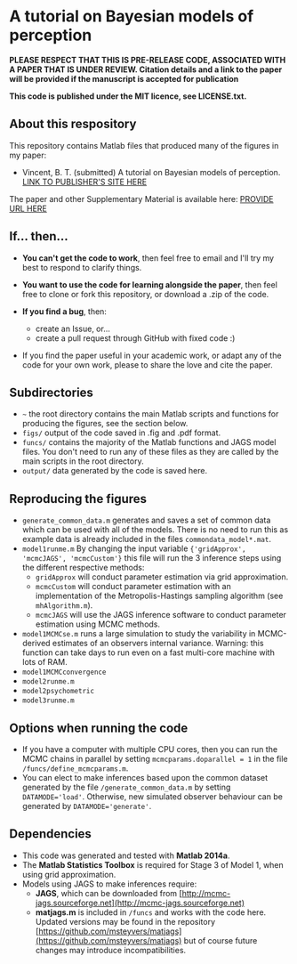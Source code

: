 # A tutorial on Bayesian models of perception

**PLEASE RESPECT THAT THIS IS PRE-RELEASE CODE, ASSOCIATED WITH A PAPER THAT IS UNDER REVIEW. Citation details and a link to the paper will be provided if the manuscript is accepted for publication**

**This code is published under the MIT licence, see LICENSE.txt.**

## About this respository
This repository contains Matlab files that produced many of the figures in my paper:

- Vincent, B. T. (submitted) A tutorial on Bayesian models of perception. [LINK TO PUBLISHER'S SITE HERE]()

The paper and other Supplementary Material is available here: [PROVIDE URL HERE]()

## If... then...
* **You can't get the code to work**, then feel free to email and I'll try my best to respond to clarify things. 

* **You want to use the code for learning alongside the paper**, then feel free to clone or fork this repository, or download a .zip of the code.

* **If you find a bug**, then:
	* create an Issue, or...
	* create a pull request through GitHub with fixed code :)

* If you find the paper useful in your academic work, or adapt any of the code for your own work, please to share the love and cite the paper.

## Subdirectories

* `~` the root directory contains the main Matlab scripts and functions for producing the figures, see the section below.
* `figs/` output of the code saved in .fig and .pdf format.
* `funcs/` contains the majority of the Matlab functions and JAGS model files. You don't need to run any of these files as they are called by the main scripts in the root directory.
* `output/` data generated by the code is saved here.

## Reproducing the figures

* `generate_common_data.m` generates and saves a set of common data which can be used with all of the models. There is no need to run this as example data is already included in the files `commondata_model*.mat`.
* `model1runme.m` By changing the input variable `{'gridApprox', 'mcmcJAGS', 'mcmcCustom'}` this file will run the 3 inference steps using the different respective methods:
	*  `gridApprox` will conduct parameter estimation via grid approximation.
	*  `mcmcCustom` will conduct parameter estimation with an implementation of the Metropolis-Hastings sampling algorithm (see `mhAlgorithm.m`).
	*  `mcmcJAGS` will use the JAGS inference software to conduct parameter estimation using MCMC methods.
* `model1MCMCse.m` runs a large simulation to study the variability in MCMC-derived estimates of an observers internal variance. Warning: this function can take days to run even on a fast multi-core machine with lots of RAM.
* `model1MCMCconvergence`
* `model2runme.m`
* `model2psychometric`
* `model3runme.m` 


## Options when running the code
* If you have a computer with multiple CPU cores, then you can run the MCMC chains in parallel by setting `mcmcparams.doparallel = 1` in the file `/funcs/define_mcmcparams.m`. 
* You can elect to make inferences based upon the common dataset generated by the file `/generate_common_data.m` by setting `DATAMODE='load'`. Otherwise, new simulated observer behaviour can be generated by `DATAMODE='generate'`.

## Dependencies
* This code was generated and tested with **Matlab 2014a**.
* The **Matlab Statistics Toolbox** is required for Stage 3 of Model 1, when using grid approximation.
* Models using JAGS to make inferences require:
	* **JAGS**, which can be downloaded from [http://mcmc-jags.sourceforge.net](http://mcmc-jags.sourceforge.net)
	* **matjags.m** is included in `/funcs` and works with the code here. Updated versions may be found in the repository [https://github.com/msteyvers/matjags](https://github.com/msteyvers/matjags) but of course future changes may introduce incompatibilities.



